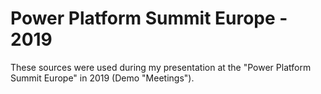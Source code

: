 # Power Platform Summit Europe - 2019

These sources were used during my presentation at the "Power Platform Summit Europe" in 2019 (Demo "Meetings").
